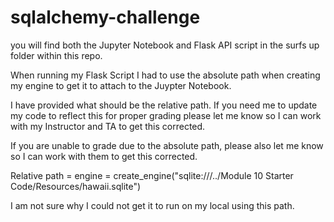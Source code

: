 # sqlalchemy-challenge

you will find both the Jupyter Notebook and Flask API script in the surfs up folder within this repo. 

When running my Flask Script I had to use the absolute path when creating my engine to get it to attach to the Juypter Notebook. 

I have provided what should be the relative path. If you need me to update my code to reflect this for proper grading please let me know so I can work with my Instructor and TA to get this corrected. 

If you are unable to grade due to the absolute path, please also let me know so I can work with them to get this corrected. 

Relative path = engine = create_engine("sqlite:///../Module 10 Starter Code/Resources/hawaii.sqlite")

I am not sure why I could not get it to run on my local using this path. 

